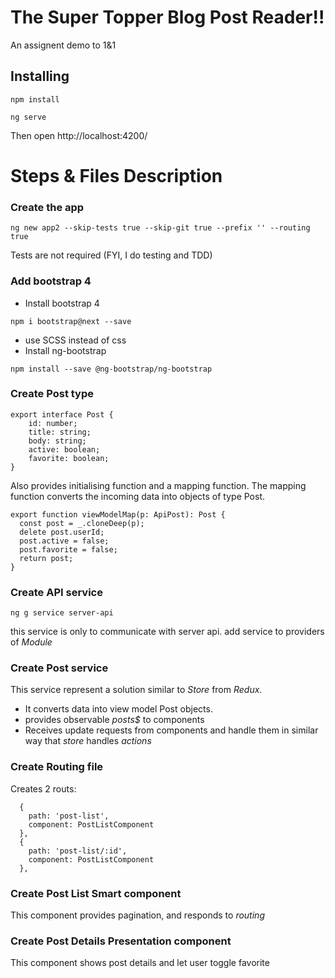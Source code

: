 # The Super Topper Blog Post Reader!!

An assignent demo to 1&1

## Installing

```
npm install
```

```
ng serve
```

Then open http://localhost:4200/


Steps & Files Description
===================

### <i class="icon-file"></i> Create the app

```
ng new app2 --skip-tests true --skip-git true --prefix '' --routing true
```
Tests are not required (FYI, I do testing and TDD)


### <i class="icon-plus"></i> Add bootstrap 4

 - Install bootstrap 4 
```
npm i bootstrap@next --save
```
 - use SCSS instead of css 
 - Install ng-bootstrap
```
npm install --save @ng-bootstrap/ng-bootstrap
```

### <i class="icon-plus"></i> Create Post type

    export interface Post {
	    id: number;
	    title: string;
	    body: string;
	    active: boolean;
	    favorite: boolean;
	}

Also provides initialising function and a mapping function.
The mapping function converts the incoming data into objects of type Post.

    export function viewModelMap(p: ApiPost): Post {
      const post = _.cloneDeep(p);
      delete post.userId;
      post.active = false;
      post.favorite = false;
      return post;
    }

### <i class="icon-plus"></i> Create API service
    ng g service server-api
this service is only to communicate with server api.
add service to providers of *Module*

### <i class="icon-plus"></i> Create Post service
This service represent a solution similar to *Store* from *Redux*.

 - It converts data into view model Post objects. 
 - provides observable *posts$* to components
 - Receives update requests from components and handle them in similar way that *store* handles *actions*


### <i class="icon-plus"></i> Create Routing file
Creates 2 routs:

      {
        path: 'post-list',
        component: PostListComponent
      },
      {
        path: 'post-list/:id',
        component: PostListComponent
      },

### <i class="icon-plus"></i> Create Post List **Smart** component

This component provides pagination, and responds to *routing*

### <i class="icon-plus"></i> Create Post Details **Presentation** component

This component shows post details and let user toggle favorite
